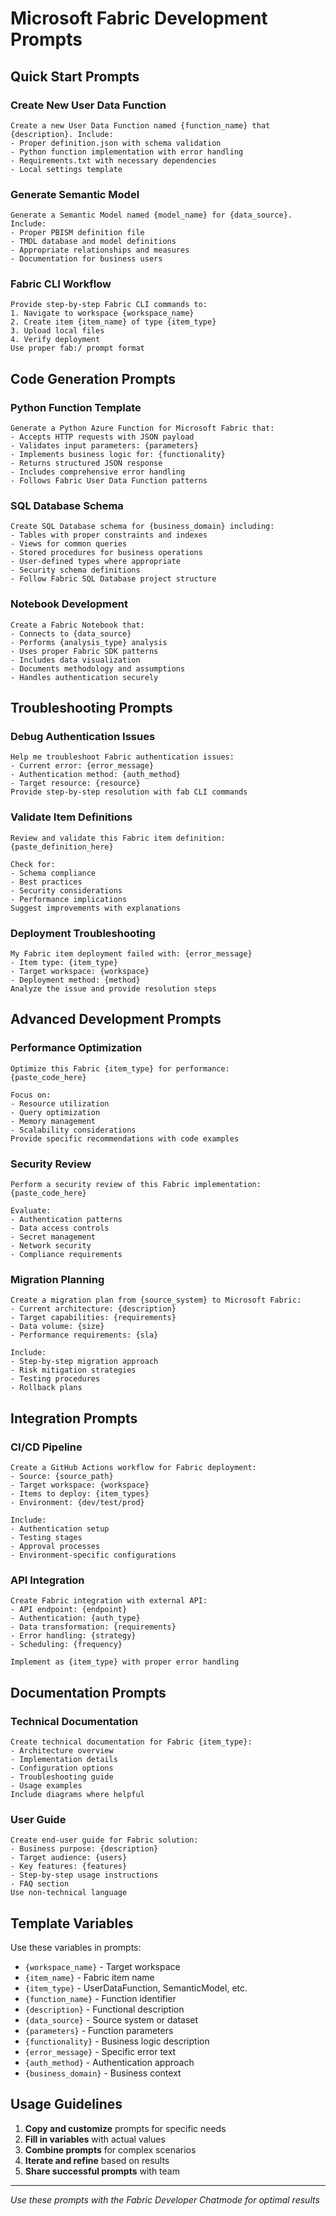 # Microsoft Fabric Development Prompts

## Quick Start Prompts

### Create New User Data Function

```
Create a new User Data Function named {function_name} that {description}. Include:
- Proper definition.json with schema validation
- Python function implementation with error handling
- Requirements.txt with necessary dependencies
- Local settings template
```

### Generate Semantic Model

```
Generate a Semantic Model named {model_name} for {data_source}. Include:
- Proper PBISM definition file
- TMDL database and model definitions
- Appropriate relationships and measures
- Documentation for business users
```

### Fabric CLI Workflow

```
Provide step-by-step Fabric CLI commands to:
1. Navigate to workspace {workspace_name}
2. Create item {item_name} of type {item_type}
3. Upload local files
4. Verify deployment
Use proper fab:/ prompt format
```

## Code Generation Prompts

### Python Function Template

```
Generate a Python Azure Function for Microsoft Fabric that:
- Accepts HTTP requests with JSON payload
- Validates input parameters: {parameters}
- Implements business logic for: {functionality}
- Returns structured JSON response
- Includes comprehensive error handling
- Follows Fabric User Data Function patterns
```

### SQL Database Schema

```
Create SQL Database schema for {business_domain} including:
- Tables with proper constraints and indexes
- Views for common queries
- Stored procedures for business operations
- User-defined types where appropriate
- Security schema definitions
- Follow Fabric SQL Database project structure
```

### Notebook Development

```
Create a Fabric Notebook that:
- Connects to {data_source}
- Performs {analysis_type} analysis
- Uses proper Fabric SDK patterns
- Includes data visualization
- Documents methodology and assumptions
- Handles authentication securely
```

## Troubleshooting Prompts

### Debug Authentication Issues

```
Help me troubleshoot Fabric authentication issues:
- Current error: {error_message}
- Authentication method: {auth_method}
- Target resource: {resource}
Provide step-by-step resolution with fab CLI commands
```

### Validate Item Definitions

```
Review and validate this Fabric item definition:
{paste_definition_here}

Check for:
- Schema compliance
- Best practices
- Security considerations
- Performance implications
Suggest improvements with explanations
```

### Deployment Troubleshooting

```
My Fabric item deployment failed with: {error_message}
- Item type: {item_type}
- Target workspace: {workspace}
- Deployment method: {method}
Analyze the issue and provide resolution steps
```

## Advanced Development Prompts

### Performance Optimization

```
Optimize this Fabric {item_type} for performance:
{paste_code_here}

Focus on:
- Resource utilization
- Query optimization
- Memory management
- Scalability considerations
Provide specific recommendations with code examples
```

### Security Review

```
Perform a security review of this Fabric implementation:
{paste_code_here}

Evaluate:
- Authentication patterns
- Data access controls
- Secret management
- Network security
- Compliance requirements
```

### Migration Planning

```
Create a migration plan from {source_system} to Microsoft Fabric:
- Current architecture: {description}
- Target capabilities: {requirements}
- Data volume: {size}
- Performance requirements: {sla}

Include:
- Step-by-step migration approach
- Risk mitigation strategies
- Testing procedures
- Rollback plans
```

## Integration Prompts

### CI/CD Pipeline

```
Create a GitHub Actions workflow for Fabric deployment:
- Source: {source_path}
- Target workspace: {workspace}
- Items to deploy: {item_types}
- Environment: {dev/test/prod}

Include:
- Authentication setup
- Testing stages
- Approval processes
- Environment-specific configurations
```

### API Integration

```
Create Fabric integration with external API:
- API endpoint: {endpoint}
- Authentication: {auth_type}
- Data transformation: {requirements}
- Error handling: {strategy}
- Scheduling: {frequency}

Implement as {item_type} with proper error handling
```

## Documentation Prompts

### Technical Documentation

```
Create technical documentation for Fabric {item_type}:
- Architecture overview
- Implementation details
- Configuration options
- Troubleshooting guide
- Usage examples
Include diagrams where helpful
```

### User Guide

```
Create end-user guide for Fabric solution:
- Business purpose: {description}
- Target audience: {users}
- Key features: {features}
- Step-by-step usage instructions
- FAQ section
Use non-technical language
```

## Template Variables

Use these variables in prompts:

- `{workspace_name}` - Target workspace
- `{item_name}` - Fabric item name
- `{item_type}` - UserDataFunction, SemanticModel, etc.
- `{function_name}` - Function identifier
- `{description}` - Functional description
- `{data_source}` - Source system or dataset
- `{parameters}` - Function parameters
- `{functionality}` - Business logic description
- `{error_message}` - Specific error text
- `{auth_method}` - Authentication approach
- `{business_domain}` - Business context

## Usage Guidelines

1. **Copy and customize** prompts for specific needs
2. **Fill in variables** with actual values
3. **Combine prompts** for complex scenarios
4. **Iterate and refine** based on results
5. **Share successful prompts** with team

---

_Use these prompts with the Fabric Developer Chatmode for optimal results_
